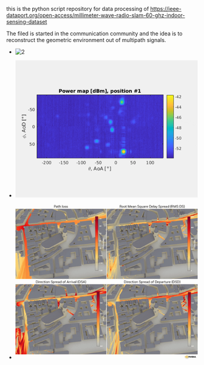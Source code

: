 this is the python script repository for data processing of https://ieee-dataport.org/open-access/millimeter-wave-radio-slam-60-ghz-indoor-sensing-dataset

The filed is started in the communication community and the idea is to reconstruct the geometric environment out of multipath signals. 
- ![2](multipath.gif)

- ![1](power_maps.gif)

- ![3](multipath2.gif)

